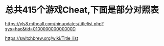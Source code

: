 # 总共415个游戏Cheat,下面是部分对照表

https://yls8.mtheall.com/ninupdates/titlelist.php?sys=hac&tid=010000000000000D

https://switchbrew.org/wiki/Title_list

 